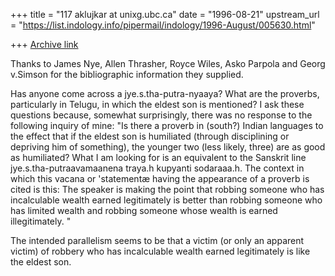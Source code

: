 +++
title = "117 aklujkar at unixg.ubc.ca"
date = "1996-08-21"
upstream_url = "https://list.indology.info/pipermail/indology/1996-August/005630.html"

+++
[Archive link](https://list.indology.info/pipermail/indology/1996-August/005630.html)

Thanks to James Nye, Allen Thrasher, Royce Wiles, Asko Parpola and Georg
v.Simson for the bibliographic information they supplied.

Has anyone come across a jye.s.tha-putra-nyaaya? What are the proverbs,
particularly in Telugu, in which the eldest son is mentioned? I ask these
questions because, somewhat surprisingly, there was no response to the
following inquiry of mine: "Is there a proverb in (south?) Indian languages
to the effect that if the eldest son is humiliated (through disciplining or
depriving him of something), the younger two (less likely, three) are as
good as humiliated? What I am looking for is an equivalent to the Sanskrit
line jye.s.tha-putraavamaanena traya.h kupyanti sodaraaa.h. The context in
which this vacana or 'statementæ having the appearance of a proverb is
cited is this: The speaker is making the point that robbing someone who has
incalculable wealth earned legitimately is better than robbing someone who
has limited wealth and robbing someone whose wealth is earned
illegitimately. "

The intended parallelism seems to be that a victim (or only an apparent
victim) of robbery who has incalculable wealth earned legitimately is like
the eldest son.








